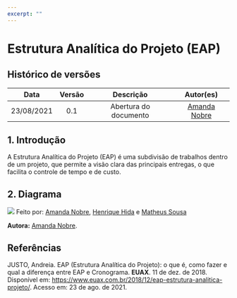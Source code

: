```yaml
---
excerpt: ""
---
```

# Estrutura Analítica do Projeto (EAP)

## Histórico de versões

| Data       | Versão | Descrição                      | Autor(es) |
| :--------: | :----: | :----------------------------: | :-------: |
| 23/08/2021 |  0.1   |     Abertura do documento      | [Amanda Nobre](https://github.com/AmandaNbr) |

## 1. Introdução

A Estrutura Analítica do Projeto (EAP) é uma subdivisão de trabalhos dentro de um projeto, que permite a visão clara das principais entregas, o que facilita o controle de tempo e de custo.

## 2. Diagrama

![](https://user-images.githubusercontent.com/54778783/130526304-44c5f133-c2d3-4098-90ab-a8d7b517f003.png)
Feito por: [Amanda Nobre](https://github.com/AmandaNbr), [Henrique Hida](https://github.com/HenriqueHida) e [Matheus Sousa](https://github.com/gatotabaco)


**Autora:** [Amanda Nobre](https://github.com/AmandaNbr).

## Referências
JUSTO, Andreia. EAP (Estrutura Analítica do Projeto): o que é, como fazer e qual a diferença entre EAP e Cronograma. **EUAX**. 11 de dez. de 2018. Disponível em: <https://www.euax.com.br/2018/12/eap-estrutura-analitica-projeto/>. Acesso em: 23 de ago. de 2021.



